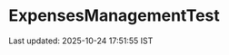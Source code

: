 # ExpensesManagementTest
































































































































































































































































































Last updated: 2025-10-24 17:51:55 IST
